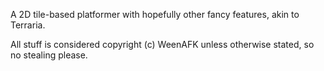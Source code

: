 A 2D tile-based platformer with hopefully other fancy features, akin to Terraria.

All stuff is considered copyright (c) WeenAFK unless otherwise stated, so no stealing please.
